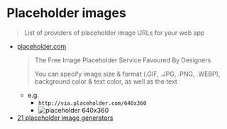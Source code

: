 # Placeholder images
> List of providers of placeholder image URLs for your web app

- [placeholder.com](https://placeholder.com/)
    > The Free Image Placeholder Service Favoured By Designers
    >
    > You can specify image size & format (.GIF, .JPG, .PNG, .WEBP), background color & text color, as well as the text
    - e.g. 
        - `http://via.placeholder.com/640x360`
        - ![placeholder 640x360](http://via.placeholder.com/640x360)
- [21 placeholder image generators](https://loremipsum.io/21-of-the-best-placeholder-image-generators/)
